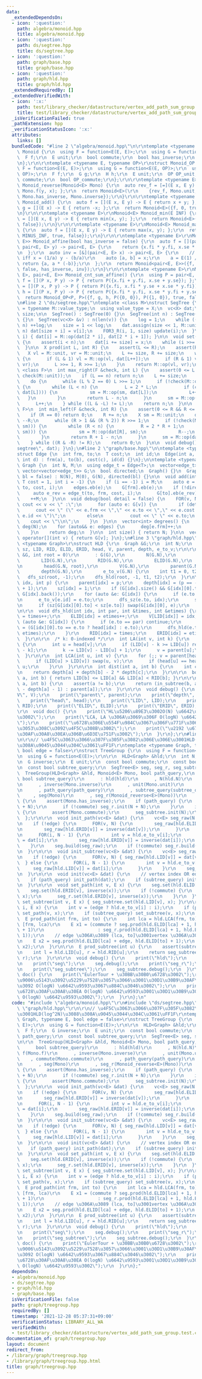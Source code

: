 ```yaml
---
data:
  _extendedDependsOn:
  - icon: ':question:'
    path: algebra/monoid.hpp
    title: algebra/monoid.hpp
  - icon: ':question:'
    path: ds/segtree.hpp
    title: ds/segtree.hpp
  - icon: ':question:'
    path: graph/base.hpp
    title: graph/base.hpp
  - icon: ':question:'
    path: graph/hld.hpp
    title: graph/hld.hpp
  _extendedRequiredBy: []
  _extendedVerifiedWith:
  - icon: ':x:'
    path: test/library_checker/datastructure/vertex_add_path_sum_group.test.cpp
    title: test/library_checker/datastructure/vertex_add_path_sum_group.test.cpp
  _isVerificationFailed: true
  _pathExtension: hpp
  _verificationStatusIcon: ':x:'
  attributes:
    links: []
  bundledCode: "#line 2 \"algebra/monoid.hpp\"\n\r\ntemplate <typename E>\r\nstruct\
    \ Monoid {\r\n  using F = function<E(E, E)>;\r\n  using G = function<E(E)>;\r\n\
    \  F f;\r\n  E unit;\r\n  bool commute;\r\n  bool has_inverse;\r\n  G inverse;\r\
    \n};\r\n\r\ntemplate <typename E, typename OP>\r\nstruct Monoid_OP {\r\n  using\
    \ F = function<E(E, E)>;\r\n  using G = function<E(E, OP)>;\r\n  using H = function<OP(OP,\
    \ OP)>;\r\n  F f;\r\n  G g;\r\n  H h;\r\n  E unit;\r\n  OP OP_unit;\r\n  bool\
    \ commute;\r\n  bool OP_commute;\r\n};\r\n\r\ntemplate <typename E>\r\nMonoid<E>\
    \ Monoid_reverse(Monoid<E> Mono) {\r\n  auto rev_f = [=](E x, E y) -> E { return\
    \ Mono.f(y, x); };\r\n  return Monoid<E>(\r\n    {rev_f, Mono.unit, Mono.commute,\
    \ Mono.has_inverse, Mono.inverse});\r\n}\r\n\r\ntemplate <typename E>\r\nMonoid<E>\
    \ Monoid_add() {\r\n  auto f = [](E x, E y) -> E { return x + y; };\r\n  auto\
    \ g = [](E x) -> E { return -x; };\r\n  return Monoid<E>({f, 0, true, true, g});\r\
    \n}\r\n\r\ntemplate <typename E>\r\nMonoid<E> Monoid_min(E INF) {\r\n  auto f\
    \ = [](E x, E y) -> E { return min(x, y); };\r\n  return Monoid<E>({f, INF, true,\
    \ false});\r\n}\r\n\r\ntemplate <typename E>\r\nMonoid<E> Monoid_max(E MINUS_INF)\
    \ {\r\n  auto f = [](E x, E y) -> E { return max(x, y); };\r\n  return Monoid<E>({f,\
    \ MINUS_INF, true, false});\r\n}\r\n\r\ntemplate <typename E>\r\nMonoid<pair<E,\
    \ E>> Monoid_affine(bool has_inverse = false) {\r\n  auto f = [](pair<E, E> x,\
    \ pair<E, E> y) -> pair<E, E> {\r\n    return {x.fi * y.fi, x.se * y.fi + y.se};\r\
    \n  };\r\n  auto inv = [&](pair<E, E> x) -> pair<E, E> {\r\n    // y = ax + b\
    \ iff x = (1/a) y - (b/a)\r\n    auto [a, b] = x;\r\n    a = E(1) / a;\r\n   \
    \ return {a, a * (-b)};\r\n  };\r\n  return Monoid<pair<E, E>>({f, mp(E(1), E(0)),\
    \ false, has_inverse, inv});\r\n}\r\n\r\ntemplate <typename E>\r\nMonoid_OP<pair<E,\
    \ E>, pair<E, E>> Monoid_cnt_sum_affine() {\r\n  using P = pair<E, E>;\r\n  auto\
    \ f = [](P x, P y) -> P { return P({x.fi + y.fi, x.se + y.se}); };\r\n  auto g\
    \ = [](P x, P y) -> P { return P({x.fi, x.fi * y.se + x.se * y.fi}); };\r\n  auto\
    \ h = [](P x, P y) -> P { return P({x.fi * y.fi, x.se * y.fi + y.se}); };\r\n\
    \  return Monoid_OP<P, P>({f, g, h, P({0, 0}), P({1, 0}), true, false});\r\n}\r\
    \n#line 2 \"ds/segtree.hpp\"\ntemplate <class M>\nstruct SegTree {\n  using X\
    \ = typename M::value_type;\n  using value_type = X;\n  vc<X> dat;\n  int n, log,\
    \ size;\n\n  SegTree() : SegTree(0) {}\n  SegTree(int n) : SegTree(vc<X>(n, M::unit))\
    \ {}\n  SegTree(vc<X> &v) : n(len(v)) {\n    log = 1;\n    while ((1 << log) <\
    \ n) ++log;\n    size = 1 << log;\n    dat.assign(size << 1, M::unit);\n    FOR(i,\
    \ n) dat[size + i] = v[i];\n    FOR3_R(i, 1, size) update(i);\n  }\n\n  void update(int\
    \ i) { dat[i] = M::op(dat[2 * i], dat[2 * i + 1]); }\n\n  void set(int i, X x)\
    \ {\n    assert(i < n);\n    dat[i += size] = x;\n    while (i >>= 1) update(i);\n\
    \  }\n\n  X prod(int L, int R) {\n    assert(L <= R);\n    assert(R <= n);\n \
    \   X vl = M::unit, vr = M::unit;\n    L += size, R += size;\n    while (L < R)\
    \ {\n      if (L & 1) vl = M::op(vl, dat[L++]);\n      if (R & 1) vr = M::op(dat[--R],\
    \ vr);\n      L >>= 1, R >>= 1;\n    }\n    return M::op(vl, vr);\n  }\n\n  template\
    \ <class F>\n  int max_right(F &check, int L) {\n    assert(0 <= L && L <= n &&\
    \ check(M::unit));\n    if (L == n) return n;\n    L += size;\n    X sm = M::unit;\n\
    \    do {\n      while (L % 2 == 0) L >>= 1;\n      if (!check(M::op(sm, dat[L])))\
    \ {\n        while (L < n) {\n          L = 2 * L;\n          if (check(M::op(sm,\
    \ dat[L]))) {\n            sm = M::op(sm, dat[L]);\n            L++;\n       \
    \   }\n        }\n        return L - n;\n      }\n      sm = M::op(sm, dat[L]);\n\
    \      L++;\n    } while ((L & -L) != L);\n    return n;\n  }\n\n  template <class\
    \ F>\n  int min_left(F &check, int R) {\n    assert(0 <= R && R <= n && check(M::unit));\n\
    \    if (R == 0) return 0;\n    R += n;\n    X sm = M::unit;\n    do {\n     \
    \ --R;\n      while (R > 1 && (R % 2)) R >>= 1;\n      if (!check(M::op(dat[R],\
    \ sm))) {\n        while (R < n) {\n          R = 2 * R + 1;\n          if (check(M::op(dat[R],\
    \ sm))) {\n            sm = M::op(dat[R], sm);\n            R--;\n          }\n\
    \        }\n        return R + 1 - n;\n      }\n      sm = M::op(dat[R], sm);\n\
    \    } while ((R & -R) != R);\n    return 0;\n  }\n\n  void debug() { print(\"\
    segtree\", dat); }\n};\n#line 2 \"graph/base.hpp\"\n\ntemplate <typename T>\n\
    struct Edge {\n  int frm, to;\n  T cost;\n  int id;\n  Edge(int a, int b, T c,\
    \ int d) : frm(a), to(b), cost(c), id(d) {}\n};\n\ntemplate <typename T>\nstruct\
    \ Graph {\n  int N, M;\n  using edge_t = Edge<T>;\n  vector<edge_t> edges;\n \
    \ vector<vector<edge_t>> G;\n  bool directed;\n  Graph() {}\n  Graph(int N, bool\
    \ bl = false) : N(N), M(0), G(N), directed(bl) {}\n\n  void add(int frm, int to,\
    \ T cost = 1, int i = -1) {\n    if (i == -1) i = M;\n    auto e = edge_t(frm,\
    \ to, cost, i);\n    edges.eb(e);\n    G[frm].eb(e);\n    if (!directed) {\n \
    \     auto e_rev = edge_t(to, frm, cost, i);\n      G[to].eb(e_rev);\n    }\n\
    \    ++M;\n  }\n\n  void debug(bool detail = false) {\n    FOR(v, N) {\n     \
    \ cout << v << \" :\";\n      for (auto e: G[v]) {\n        if (detail)\n    \
    \      cout << \" (\" << e.frm << \",\" << e.to << \",\" << e.cost << \",\" <<\
    \ e.id << \")\";\n        else\n          cout << \" \" << e.to;\n      }\n  \
    \    cout << \"\\n\";\n    }\n  }\n\n  vector<int> degrees() {\n    vector<int>\
    \ deg(N);\n    for (auto&& e: edges) {\n      deg[e.frm]++;\n      deg[e.to]++;\n\
    \    }\n    return deg;\n  }\n\n  int size() { return N; }\n\n  vector<edge_t>&\
    \ operator[](int v) { return G[v]; }\n};\n#line 3 \"graph/hld.hpp\"\n\r\ntemplate\
    \ <typename Graph>\r\nstruct HLD {\r\n  Graph &G;\r\n  int N;\r\n  vector<int>\
    \ sz, LID, RID, ELID, ERID, head, V, parent, depth, e_to_v;\r\n\r\n  HLD(Graph\
    \ &G, int root = 0)\r\n      : G(G),\r\n        N(G.N),\r\n        sz(G.N),\r\n\
    \        LID(G.N),\r\n        RID(G.N),\r\n        ELID(G.N),\r\n        ERID(G.N),\r\
    \n        head(G.N, root),\r\n        V(G.N),\r\n        parent(G.N, -1),\r\n\
    \        depth(G.N),\r\n        e_to_v(G.N) {\r\n    int t1 = 0, t2 = 0;\r\n \
    \   dfs_sz(root, -1);\r\n    dfs_hld(root, -1, t1, t2);\r\n  }\r\n\r\n  void dfs_sz(int\
    \ idx, int p) {\r\n    parent[idx] = p;\r\n    depth[idx] = (p == -1 ? 0 : depth[p]\
    \ + 1);\r\n    sz[idx] = 1;\r\n    if (G[idx].size() && G[idx][0].to == p) swap(G[idx][0],\
    \ G[idx].back());\r\n    for (auto &e: G[idx]) {\r\n      if (e.to == p) continue;\r\
    \n      e_to_v[e.id] = e.to;\r\n      dfs_sz(e.to, idx);\r\n      sz[idx] += sz[e.to];\r\
    \n      if (sz[G[idx][0].to] < sz[e.to]) swap(G[idx][0], e);\r\n    }\r\n  }\r\
    \n\r\n  void dfs_hld(int idx, int par, int &times, int &etimes) {\r\n    LID[idx]\
    \ = times++;\r\n    ELID[idx] = etimes++;\r\n    V[LID[idx]] = idx;\r\n    for\
    \ (auto &e: G[idx]) {\r\n      if (e.to == par) continue;\r\n      head[e.to]\
    \ = (G[idx][0].to == e.to ? head[idx] : e.to);\r\n      dfs_hld(e.to, idx, times,\
    \ etimes);\r\n    }\r\n    RID[idx] = times;\r\n    ERID[idx] = etimes++;\r\n\
    \  }\r\n\r\n  /* k: 0-indexed */\r\n  int LA(int v, int k) {\r\n    while (1)\
    \ {\r\n      int u = head[v];\r\n      if (LID[v] - k >= LID[u]) return V[LID[v]\
    \ - k];\r\n      k -= LID[v] - LID[u] + 1;\r\n      v = parent[u];\r\n    }\r\n\
    \  }\r\n\r\n  int LCA(int u, int v) {\r\n    for (;; v = parent[head[v]]) {\r\n\
    \      if (LID[u] > LID[v]) swap(u, v);\r\n      if (head[u] == head[v]) return\
    \ u;\r\n    }\r\n  }\r\n\r\n  int dist(int a, int b) {\r\n    int c = LCA(a, b);\r\
    \n    return depth[a] + depth[b] - 2 * depth[c];\r\n  }\r\n\r\n  bool in_subtree(int\
    \ a, int b) { return LID[b] <= LID[a] && LID[a] < RID[b]; }\r\n\r\n  int move(int\
    \ a, int b) {\r\n    assert(a != b);\r\n    return (in_subtree(b, a) ? LA(b, depth[b]\
    \ - depth[a] - 1) : parent[a]);\r\n  }\r\n\r\n  void debug() {\r\n    print(\"\
    V\", V);\r\n    print(\"parent\", parent);\r\n    print(\"depth\", depth);\r\n\
    \    print(\"head\", head);\r\n    print(\"LID\", LID);\r\n    print(\"RID\",\
    \ RID);\r\n    print(\"ELID\", ELID);\r\n    print(\"ERID\", ERID);\r\n  }\r\n\
    \r\n  void doc() {\r\n    print(\"HL\u5206\u89E3\u3002O(N) \u6642\u9593\u69CB\u7BC9\
    \u3002\");\r\n    print(\"LCA, LA \u306A\u3069\u306F O(logN) \u6642\u9593\u3002\
    \");\r\n    print(\"\u6728\u306E\u554F\u984C\u3067\u306F\u771F\u3063\u5148\u306B\
    \u3053\u308C\u3092\u4F5C\u308B\u3002\");\r\n    print(\"\u2192 \u6728DP\u3084\u6728\
    \u30AF\u30A8\u30EA\u306B\u6D3E\u751F\u3002\");\r\n  }\r\n};\r\n#line 4 \"graph/treegroup.hpp\"\
    \n\r\n// \u4F5C\u3063\u3066\u307F\u305F\u3082\u306E\u306E\u3001HLD(log^2N)\u3088\
    \u308A\u9045\u3044\u304C\u3061\uFF1F\r\ntemplate <typename Graph, typename E,\
    \ bool edge = false>\r\nstruct TreeGroup {\r\n  using F = function<E(E, E)>;\r\
    \n  using G = function<E(E)>;\r\n\r\n  HLD<Graph> &hld;\r\n  int N;\r\n  F f;\r\
    \n  G inverse;\r\n  E unit;\r\n  const bool commute;\r\n  const bool path_query;\r\
    \n  const bool subtree_query;\r\n  SegTree<E> seg, seg_r, seg_subtree;\r\n\r\n\
    \  TreeGroup(HLD<Graph> &hld, Monoid<E> Mono, bool path_query,\r\n           \
    \ bool subtree_query)\r\n      : hld(hld)\r\n      , N(hld.N)\r\n      , f(Mono.f)\r\
    \n      , inverse(Mono.inverse)\r\n      , unit(Mono.unit)\r\n      , commute(Mono.commute)\r\
    \n      , path_query(path_query)\r\n      , subtree_query(subtree_query)\r\n \
    \     , seg(Mono)\r\n      , seg_r(Monoid_reverse<E>(Mono))\r\n      , seg_subtree(Mono)\
    \ {\r\n    assert(Mono.has_inverse);\r\n    if (path_query) {\r\n      seg.init(N\
    \ + N);\r\n      if (!commute) seg_r.init(N + N);\r\n    }\r\n    if (subtree_query)\
    \ {\r\n      assert(Mono.commute);\r\n      seg_subtree.init(N);\r\n    }\r\n\
    \  };\r\n\r\n  void init_path(vc<E> &dat) {\r\n    vc<E> seg_raw(N + N, unit);\r\
    \n    if (!edge) {\r\n      FOR(v, N) {\r\n        seg_raw[hld.ELID[v]] = dat[v];\r\
    \n        seg_raw[hld.ERID[v]] = inverse(dat[v]);\r\n      }\r\n    } else {\r\
    \n      FOR(i, N - 1) {\r\n        int v = hld.e_to_v[i];\r\n        seg_raw[hld.ELID[v]]\
    \ = dat[i];\r\n        seg_raw[hld.ERID[v]] = inverse(dat[i]);\r\n      }\r\n\
    \    }\r\n    seg.build(seg_raw);\r\n    if (!commute) seg_r.build(seg_raw);\r\
    \n  }\r\n\r\n  void init_subtree(vc<E> &dat) {\r\n    vc<E> seg_raw(N, unit);\r\
    \n    if (!edge) {\r\n      FOR(v, N) { seg_raw[hld.LID[v]] = dat[v]; }\r\n  \
    \  } else {\r\n      FOR(i, N - 1) {\r\n        int v = hld.e_to_v[i];\r\n   \
    \     seg_raw[hld.LID[v]] = dat[i];\r\n      }\r\n    }\r\n    seg_subtree.build(seg_raw);\r\
    \n  }\r\n\r\n  void init(vc<E> &dat) {\r\n    // vertex index OR edge index\r\n\
    \    if (path_query) init_path(dat);\r\n    if (subtree_query) init_subtree(dat);\r\
    \n  }\r\n\r\n  void set_path(int v, E x) {\r\n    seg.set(hld.ELID[v], x);\r\n\
    \    seg.set(hld.ERID[v], inverse(x));\r\n    if (!commute) {\r\n      seg_r.set(hld.ELID[v],\
    \ x);\r\n      seg_r.set(hld.ERID[v], inverse(x));\r\n    }\r\n  }\r\n\r\n  void\
    \ set_subtree(int v, E x) { seg_subtree.set(hld.LID[v], x); }\r\n\r\n  void set(int\
    \ i, E x) {\r\n    int v = (edge ? hld.e_to_v[i] : i);\r\n    if (path_query)\
    \ set_path(v, x);\r\n    if (subtree_query) set_subtree(v, x);\r\n  }\r\n\r\n\
    \  E prod_path(int frm, int to) {\r\n    int lca = hld.LCA(frm, to);\r\n    //\
    \ [frm, lca)\r\n    E x1 = (commute ? seg.prod(hld.ELID[lca] + 1, hld.ELID[frm]\
    \ + 1)\r\n                    : seg_r.prod(hld.ELID[lca] + 1, hld.ELID[frm] +\
    \ 1));\r\n    // edge \u306A\u3089 (lca, to]\u3001vertex \u306A\u3089 [lca, to]\r\
    \n    E x2 = seg.prod(hld.ELID[lca] + edge, hld.ELID[to] + 1);\r\n    return f(x1,\
    \ x2);\r\n  }\r\n\r\n  E prod_subtree(int u) {\r\n    assert(subtree_query);\r\
    \n    int l = hld.LID[u], r = hld.RID[u];\r\n    return seg_subtree.prod(l + edge,\
    \ r);\r\n  }\r\n\r\n  void debug() {\r\n    print(\"hld\");\r\n    hld.debug();\r\
    \n    print(\"seg\");\r\n    seg.debug();\r\n    print(\"seg_r\");\r\n    seg_r.debug();\r\
    \n    print(\"seg_subtree\");\r\n    seg_subtree.debug();\r\n  }\r\n\r\n  void\
    \ doc() {\r\n    print(\"EulerTour + \u30BB\u30B0\u6728\u3002\");\r\n    print(\"\
    \u9006\u5143\u3092\u5229\u7528\u3057\u3066\u3001\u30D1\u30B9\u30AF\u30A8\u30EA\
    \u3092 O(logN) \u6642\u9593\u3067\u884C\u3046\u3002\");\r\n    print(\"\u90E8\u5206\
    \u6728\u30AF\u30A8\u30EA O(logN) \u6642\u9593\u3001\u30D1\u30B9\u30AF\u30A8\u30EA\
    \ O(logN) \u6642\u9593\u3002\");\r\n  }\r\n};\n"
  code: "#include \"algebra/monoid.hpp\"\r\n#include \"ds/segtree.hpp\"\r\n#include\
    \ \"graph/hld.hpp\"\r\n\r\n// \u4F5C\u3063\u3066\u307F\u305F\u3082\u306E\u306E\
    \u3001HLD(log^2N)\u3088\u308A\u9045\u3044\u304C\u3061\uFF1F\r\ntemplate <typename\
    \ Graph, typename E, bool edge = false>\r\nstruct TreeGroup {\r\n  using F = function<E(E,\
    \ E)>;\r\n  using G = function<E(E)>;\r\n\r\n  HLD<Graph> &hld;\r\n  int N;\r\n\
    \  F f;\r\n  G inverse;\r\n  E unit;\r\n  const bool commute;\r\n  const bool\
    \ path_query;\r\n  const bool subtree_query;\r\n  SegTree<E> seg, seg_r, seg_subtree;\r\
    \n\r\n  TreeGroup(HLD<Graph> &hld, Monoid<E> Mono, bool path_query,\r\n      \
    \      bool subtree_query)\r\n      : hld(hld)\r\n      , N(hld.N)\r\n      ,\
    \ f(Mono.f)\r\n      , inverse(Mono.inverse)\r\n      , unit(Mono.unit)\r\n  \
    \    , commute(Mono.commute)\r\n      , path_query(path_query)\r\n      , subtree_query(subtree_query)\r\
    \n      , seg(Mono)\r\n      , seg_r(Monoid_reverse<E>(Mono))\r\n      , seg_subtree(Mono)\
    \ {\r\n    assert(Mono.has_inverse);\r\n    if (path_query) {\r\n      seg.init(N\
    \ + N);\r\n      if (!commute) seg_r.init(N + N);\r\n    }\r\n    if (subtree_query)\
    \ {\r\n      assert(Mono.commute);\r\n      seg_subtree.init(N);\r\n    }\r\n\
    \  };\r\n\r\n  void init_path(vc<E> &dat) {\r\n    vc<E> seg_raw(N + N, unit);\r\
    \n    if (!edge) {\r\n      FOR(v, N) {\r\n        seg_raw[hld.ELID[v]] = dat[v];\r\
    \n        seg_raw[hld.ERID[v]] = inverse(dat[v]);\r\n      }\r\n    } else {\r\
    \n      FOR(i, N - 1) {\r\n        int v = hld.e_to_v[i];\r\n        seg_raw[hld.ELID[v]]\
    \ = dat[i];\r\n        seg_raw[hld.ERID[v]] = inverse(dat[i]);\r\n      }\r\n\
    \    }\r\n    seg.build(seg_raw);\r\n    if (!commute) seg_r.build(seg_raw);\r\
    \n  }\r\n\r\n  void init_subtree(vc<E> &dat) {\r\n    vc<E> seg_raw(N, unit);\r\
    \n    if (!edge) {\r\n      FOR(v, N) { seg_raw[hld.LID[v]] = dat[v]; }\r\n  \
    \  } else {\r\n      FOR(i, N - 1) {\r\n        int v = hld.e_to_v[i];\r\n   \
    \     seg_raw[hld.LID[v]] = dat[i];\r\n      }\r\n    }\r\n    seg_subtree.build(seg_raw);\r\
    \n  }\r\n\r\n  void init(vc<E> &dat) {\r\n    // vertex index OR edge index\r\n\
    \    if (path_query) init_path(dat);\r\n    if (subtree_query) init_subtree(dat);\r\
    \n  }\r\n\r\n  void set_path(int v, E x) {\r\n    seg.set(hld.ELID[v], x);\r\n\
    \    seg.set(hld.ERID[v], inverse(x));\r\n    if (!commute) {\r\n      seg_r.set(hld.ELID[v],\
    \ x);\r\n      seg_r.set(hld.ERID[v], inverse(x));\r\n    }\r\n  }\r\n\r\n  void\
    \ set_subtree(int v, E x) { seg_subtree.set(hld.LID[v], x); }\r\n\r\n  void set(int\
    \ i, E x) {\r\n    int v = (edge ? hld.e_to_v[i] : i);\r\n    if (path_query)\
    \ set_path(v, x);\r\n    if (subtree_query) set_subtree(v, x);\r\n  }\r\n\r\n\
    \  E prod_path(int frm, int to) {\r\n    int lca = hld.LCA(frm, to);\r\n    //\
    \ [frm, lca)\r\n    E x1 = (commute ? seg.prod(hld.ELID[lca] + 1, hld.ELID[frm]\
    \ + 1)\r\n                    : seg_r.prod(hld.ELID[lca] + 1, hld.ELID[frm] +\
    \ 1));\r\n    // edge \u306A\u3089 (lca, to]\u3001vertex \u306A\u3089 [lca, to]\r\
    \n    E x2 = seg.prod(hld.ELID[lca] + edge, hld.ELID[to] + 1);\r\n    return f(x1,\
    \ x2);\r\n  }\r\n\r\n  E prod_subtree(int u) {\r\n    assert(subtree_query);\r\
    \n    int l = hld.LID[u], r = hld.RID[u];\r\n    return seg_subtree.prod(l + edge,\
    \ r);\r\n  }\r\n\r\n  void debug() {\r\n    print(\"hld\");\r\n    hld.debug();\r\
    \n    print(\"seg\");\r\n    seg.debug();\r\n    print(\"seg_r\");\r\n    seg_r.debug();\r\
    \n    print(\"seg_subtree\");\r\n    seg_subtree.debug();\r\n  }\r\n\r\n  void\
    \ doc() {\r\n    print(\"EulerTour + \u30BB\u30B0\u6728\u3002\");\r\n    print(\"\
    \u9006\u5143\u3092\u5229\u7528\u3057\u3066\u3001\u30D1\u30B9\u30AF\u30A8\u30EA\
    \u3092 O(logN) \u6642\u9593\u3067\u884C\u3046\u3002\");\r\n    print(\"\u90E8\u5206\
    \u6728\u30AF\u30A8\u30EA O(logN) \u6642\u9593\u3001\u30D1\u30B9\u30AF\u30A8\u30EA\
    \ O(logN) \u6642\u9593\u3002\");\r\n  }\r\n};"
  dependsOn:
  - algebra/monoid.hpp
  - ds/segtree.hpp
  - graph/hld.hpp
  - graph/base.hpp
  isVerificationFile: false
  path: graph/treegroup.hpp
  requiredBy: []
  timestamp: '2021-12-28 05:37:31+09:00'
  verificationStatus: LIBRARY_ALL_WA
  verifiedWith:
  - test/library_checker/datastructure/vertex_add_path_sum_group.test.cpp
documentation_of: graph/treegroup.hpp
layout: document
redirect_from:
- /library/graph/treegroup.hpp
- /library/graph/treegroup.hpp.html
title: graph/treegroup.hpp
---
```

